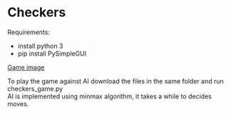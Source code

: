 # Checkers

Requirements:
- install python 3
- pip install PySimpleGUI

[Game image](./checkers_screenshot.png)

To play the game against AI download the files in the same folder and run checkers_game.py  
AI is implemented using minmax algorithm, it takes a while to decides moves.
